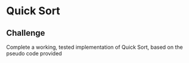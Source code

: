 # Quick Sort
## Challenge
Complete a working, tested implementation of Quick Sort, based on the pseudo code provided
